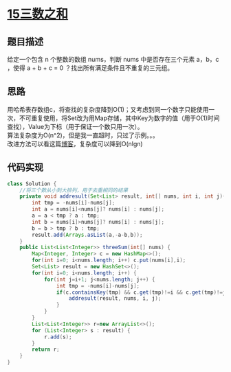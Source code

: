 # [15三数之和][title]
## 题目描述
给定一个包含 n 个整数的数组 nums，判断 nums 中是否存在三个元素 a，b，c ，使得 a + b + c = 0 ？找出所有满足条件且不重复的三元组。
## 思路
用哈希表存数组c，将查找的复杂度降到O(1)；又考虑到同一个数字只能使用一次，不可重复使用，将Set改为用Map存储，其中Key为数字的值（用于O(1)时间查找），Value为下标（用于保证一个数只用一次）。  
算法复杂度为O(n^2)，但是我一直超时，只过了示例。。。  
改进方法可以看这篇[博客](https://www.cnblogs.com/theskulls/p/4912434.html)，复杂度可以降到O(nlgn)
## 代码实现
```java
class Solution {
    //将三个数从小到大排列，用于去重相同的结果
    private void addresult(Set<List> result, int[] nums, int i, int j){
        int tmp = -nums[i]-nums[j];
        int a = nums[i]<nums[j]? nums[i] : nums[j];
        a = a < tmp ? a : tmp;
        int b = nums[i]>nums[j]? nums[i] : nums[j];
        b = b > tmp ? b : tmp;
        result.add(Arrays.asList(a,-a-b,b));
    }
    public List<List<Integer>> threeSum(int[] nums) {
        Map<Integer, Integer> c = new HashMap<>();
        for(int i=0; i<nums.length; i++) c.put(nums[i],i);
        Set<List> result = new HashSet<>();
        for(int i=0; i<nums.length; i++) {
            for(int j=i+1; j<nums.length; j++) {
                int tmp = -nums[i]-nums[j];
                if(c.containsKey(tmp) && c.get(tmp)!=i && c.get(tmp)!=j) {
                    addresult(result, nums, i, j);
                }
            }
        }
        List<List<Integer>> r=new ArrayList<>();
        for (List<Integer> s : result) {
            r.add(s);
        }
        return r;
    }
}
```
[title]:https://leetcode-cn.com/problems/3sum/

